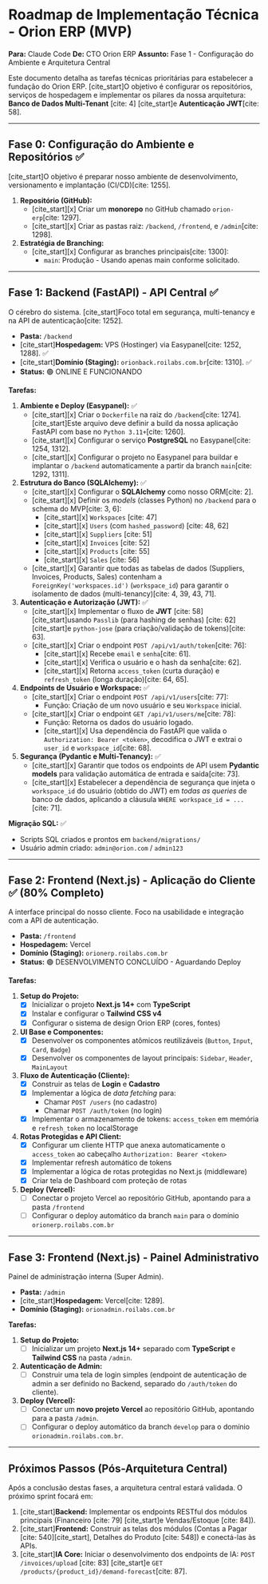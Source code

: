 # Roadmap de Implementação Técnica - Orion ERP (MVP)

**Para:** Claude Code
**De:** CTO Orion ERP
**Assunto:** Fase 1 - Configuração do Ambiente e Arquitetura Central

Este documento detalha as tarefas técnicas prioritárias para estabelecer a fundação do Orion ERP. [cite_start]O objetivo é configurar os repositórios, serviços de hospedagem e implementar os pilares da nossa arquitetura: **Banco de Dados Multi-Tenant** [cite: 4] [cite_start]e **Autenticação JWT**[cite: 58].

---

## Fase 0: Configuração do Ambiente e Repositórios ✅

[cite_start]O objetivo é preparar nosso ambiente de desenvolvimento, versionamento e implantação (CI/CD)[cite: 1255].

1.  **Repositório (GitHub):**
    * [cite_start][x] Criar um **monorepo** no GitHub chamado `orion-erp`[cite: 1297].
    * [cite_start][x] Criar as pastas raiz: `/backend`, `/frontend`, e `/admin`[cite: 1298].
2.  **Estratégia de Branching:**
    * [cite_start][x] Configurar as branches principais[cite: 1300]:
        * `main`: Produção - Usando apenas main conforme solicitado.

---

## Fase 1: Backend (FastAPI) - API Central ✅

O cérebro do sistema. [cite_start]Foco total em segurança, multi-tenancy e na API de autenticação[cite: 1252].

* **Pasta:** `/backend`
* [cite_start]**Hospedagem:** VPS (Hostinger) via Easypanel[cite: 1252, 1288]. ✅
* [cite_start]**Domínio (Staging):** `orionback.roilabs.com.br`[cite: 1310]. ✅
* **Status:** 🟢 ONLINE E FUNCIONANDO

**Tarefas:**

1.  **Ambiente e Deploy (Easypanel):** ✅
    * [cite_start][x] Criar o `Dockerfile` na raiz do `/backend`[cite: 1274]. [cite_start]Este arquivo deve definir a build da nossa aplicação FastAPI com base no `Python 3.11+`[cite: 1260].
    * [cite_start][x] Configurar o serviço **PostgreSQL** no Easypanel[cite: 1254, 1312].
    * [cite_start][x] Configurar o projeto no Easypanel para buildar e implantar o `/backend` automaticamente a partir da branch `main`[cite: 1292, 1311].
2.  **Estrutura do Banco (SQLAlchemy):** ✅
    * [cite_start][x] Configurar o **SQLAlchemy** como nosso ORM[cite: 2].
    * [cite_start][x] Definir os *models* (classes Python) no `/backend` para o schema do MVP[cite: 3, 6]:
        * [cite_start][x] `Workspaces` [cite: 47]
        * [cite_start][x] `Users` (com `hashed_password`) [cite: 48, 62]
        * [cite_start][x] `Suppliers` [cite: 51]
        * [cite_start][x] `Invoices` [cite: 52]
        * [cite_start][x] `Products` [cite: 55]
        * [cite_start][x] `Sales` [cite: 56]
    * [cite_start][x] Garantir que todas as tabelas de dados (Suppliers, Invoices, Products, Sales) contenham a `ForeignKey('workspaces.id')` (`workspace_id`) para garantir o isolamento de dados (multi-tenancy)[cite: 4, 39, 43, 71].
3.  **Autenticação e Autorização (JWT):** ✅
    * [cite_start][x] Implementar o fluxo de **JWT** [cite: 58] [cite_start]usando `Passlib` (para hashing de senhas) [cite: 62] [cite_start]e `python-jose` (para criação/validação de tokens)[cite: 63].
    * [cite_start][x] Criar o endpoint `POST /api/v1/auth/token`[cite: 76]:
        * [cite_start][x] Recebe `email` e `senha`[cite: 61].
        * [cite_start][x] Verifica o usuário e o hash da senha[cite: 62].
        * [cite_start][x] Retorna `access_token` (curta duração) e `refresh_token` (longa duração)[cite: 64, 65].
4.  **Endpoints de Usuário e Workspace:** ✅
    * [cite_start][x] Criar o endpoint `POST /api/v1/users`[cite: 77]:
        * Função: Criação de um novo usuário e seu `Workspace` inicial.
    * [cite_start][x] Criar o endpoint `GET /api/v1/users/me`[cite: 78]:
        * Função: Retorna os dados do usuário logado.
        * [cite_start][x] Usa dependência do FastAPI que valida o `Authorization: Bearer <token>`, decodifica o JWT e extrai o `user_id` e `workspace_id`[cite: 68].
5.  **Segurança (Pydantic e Multi-Tenancy):** ✅
    * [cite_start][x] Garantir que todos os endpoints de API usem **Pydantic models** para validação automática de entrada e saída[cite: 73].
    * [cite_start][x] Estabelecer a dependência de segurança que injeta o `workspace_id` do usuário (obtido do JWT) em *todas as queries* de banco de dados, aplicando a cláusula `WHERE workspace_id = ...`[cite: 71].

**Migração SQL:** ✅
* Scripts SQL criados e prontos em `backend/migrations/`
* Usuário admin criado: `admin@orion.com` / `admin123`

---

## Fase 2: Frontend (Next.js) - Aplicação do Cliente ✅ (80% Completo)

A interface principal do nosso cliente. Foco na usabilidade e integração com a API de autenticação.

* **Pasta:** `/frontend`
* **Hospedagem:** Vercel
* **Domínio (Staging):** `orionerp.roilabs.com.br`
* **Status:** 🟢 DESENVOLVIMENTO CONCLUÍDO - Aguardando Deploy

**Tarefas:**

1.  **Setup do Projeto:**
    * [x] Inicializar o projeto **Next.js 14+** com **TypeScript**
    * [x] Instalar e configurar o **Tailwind CSS v4**
    * [x] Configurar o sistema de design Orion ERP (cores, fontes)
2.  **UI Base e Componentes:**
    * [x] Desenvolver os componentes atômicos reutilizáveis (`Button`, `Input`, `Card`, `Badge`)
    * [x] Desenvolver os componentes de layout principais: `Sidebar`, `Header`, `MainLayout`
3.  **Fluxo de Autenticação (Cliente):**
    * [x] Construir as telas de **Login** e **Cadastro**
    * [x] Implementar a lógica de *data fetching* para:
        * Chamar `POST /users` (no cadastro)
        * Chamar `POST /auth/token` (no login)
    * [x] Implementar o armazenamento de tokens: `access_token` em memória e `refresh_token` no localStorage
4.  **Rotas Protegidas e API Client:**
    * [x] Configurar um cliente HTTP que anexa automaticamente o `access_token` ao cabeçalho `Authorization: Bearer <token>`
    * [x] Implementar refresh automático de tokens
    * [x] Implementar a lógica de rotas protegidas no Next.js (middleware)
    * [x] Criar tela de Dashboard com proteção de rotas
5.  **Deploy (Vercel):**
    * [ ] Conectar o projeto Vercel ao repositório GitHub, apontando para a pasta `/frontend`
    * [ ] Configurar o deploy automático da branch `main` para o domínio `orionerp.roilabs.com.br`

---

## Fase 3: Frontend (Next.js) - Painel Administrativo

Painel de administração interna (Super Admin).

* **Pasta:** `/admin`
* [cite_start]**Hospedagem:** Vercel[cite: 1289].
* **Domínio (Staging):** `orionadmin.roilabs.com.br`

**Tarefas:**

1.  **Setup do Projeto:**
    * [ ] Inicializar um projeto **Next.js 14+** separado com **TypeScript** e **Tailwind CSS** na pasta `/admin`.
2.  **Autenticação de Admin:**
    * [ ] Construir uma tela de login simples (endpoint de autenticação de admin a ser definido no Backend, separado do `/auth/token` do cliente).
3.  **Deploy (Vercel):**
    * [ ] Conectar um **novo projeto Vercel** ao repositório GitHub, apontando para a pasta `/admin`.
    * [ ] Configurar o deploy automático da branch `develop` para o domínio `orionadmin.roilabs.com.br`.

---

## Próximos Passos (Pós-Arquitetura Central)

Após a conclusão destas fases, a arquitetura central estará validada. O próximo sprint focará em:

1.  [cite_start]**Backend:** Implementar os endpoints RESTful dos módulos principais (Financeiro [cite: 79] [cite_start]e Vendas/Estoque [cite: 84]).
2.  [cite_start]**Frontend:** Construir as telas dos módulos (Contas a Pagar [cite: 540][cite_start], Detalhes do Produto [cite: 548]) e conectá-las às APIs.
3.  [cite_start]**IA Core:** Iniciar o desenvolvimento dos endpoints de IA: `POST /invoices/upload` [cite: 83] [cite_start]e `GET /products/{product_id}/demand-forecast`[cite: 87].